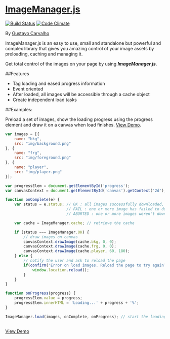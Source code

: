 [ImageManager.js](http://gfcarvalho.github.io/ImageManager.js/)
===================
[![Build Status](https://travis-ci.org/gfcarvalho/image-manager.js.svg?branch=master)](https://travis-ci.org/gfcarvalho/image-manager.js)
[![Code Climate](https://codeclimate.com/github/gfcarvalho/ImageManager.js.png)](https://codeclimate.com/github/gfcarvalho/ImageManager.js)

By [Gustavo Carvalho](http://gustavocarvalho.eti.br)

ImageManager.js is an easy to use, small and standalone but powerful and complex library that gives you amazing control of your image assets by preloading, caching and managing it.

Get total control of the images on your page by using ***ImageManager.js***.

##Features
- Tag loading and eased progress information
- Event oriented
- After loaded, all images will be accessible through a cache object
- Create independent load tasks

##Examples:

Preload a set of images, show the loading progress using the progress element and draw it on a canvas when load finishes. [View Demo](http://gustavocarvalho.eti.br/image-manager.js/demos/canvas).

```js 
var images = [{
    name: "bkg",
    src: "img/background.png"
}, {
    name: "frg",
    src: "img/foreground.png"
}, {
    name: "player",
    src: "img/player.png"
}];

var progressElem = document.getElementById('progress');
var canvasContext = document.getElementById('canvas').getContext('2d');

function onComplete(e) {
    var status = e.status; // OK : all images successfully downloaded,
                           // FAIL : one or more image has failed to download      
                           // ABORTED : one or more images weren't downloaded because user clicked on X button

    var cache = ImageManager.cache; // retrieve the cache

    if (status === ImageManager.OK) {
        // draw images on canvas
        canvasContext.drawImage(cache.bkg, 0, 0);
        canvasContext.drawImage(cache.frg, 0, 0);
        canvasContext.drawImage(cache.player, 60, 180);
    } else {
        // notify the user and ask to reload the page
        if(confirm('Error on load images. Reload the page to try again?')) {
            window.location.reload();
        }
    }
}

function onProgress(progress) {
    progressElem.value = progress;
    progressElem.innerHTML = 'Loading...' + progress + '%';
}

ImageManager.load(images, onComplete, onProgress); // start the loading process
    
```

[View Demo](http://gustavocarvalho.eti.br/image-manager.js/demos/canvas)

